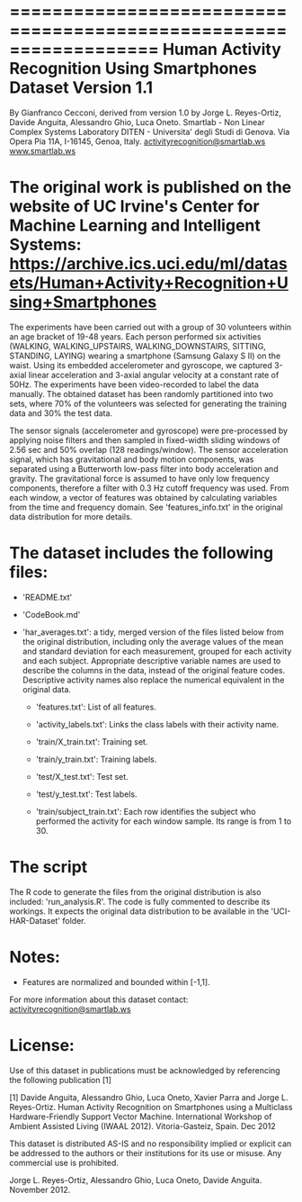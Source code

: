 ==================================================================
Human Activity Recognition Using Smartphones Dataset
Version 1.1
==================================================================
By Gianfranco Cecconi, derived from version 1.0 by Jorge L.
Reyes-Ortiz, Davide Anguita, Alessandro Ghio, Luca Oneto.
Smartlab - Non Linear Complex Systems Laboratory
DITEN - Universita' degli Studi di Genova.
Via Opera Pia 11A, I-16145, Genoa, Italy.
activityrecognition@smartlab.ws
www.smartlab.ws

The original work is published on the website of UC Irvine's
Center for Machine Learning and Intelligent Systems:
https://archive.ics.uci.edu/ml/datasets/Human+Activity+Recognition+Using+Smartphones
==================================================================

The experiments have been carried out with a group of 30 volunteers within an age bracket of 19-48 years. Each person performed six activities (WALKING, WALKING_UPSTAIRS, WALKING_DOWNSTAIRS, SITTING, STANDING, LAYING) wearing a smartphone (Samsung Galaxy S II) on the waist. Using its embedded accelerometer and gyroscope, we captured 3-axial linear acceleration and 3-axial angular velocity at a constant rate of 50Hz. The experiments have been video-recorded to label the data manually. The obtained dataset has been randomly partitioned into two sets, where 70% of the volunteers was selected for generating the training data and 30% the test data.

The sensor signals (accelerometer and gyroscope) were pre-processed by applying noise filters and then sampled in fixed-width sliding windows of 2.56 sec and 50% overlap (128 readings/window). The sensor acceleration signal, which has gravitational and body motion components, was separated using a Butterworth low-pass filter into body acceleration and gravity. The gravitational force is assumed to have only low frequency components, therefore a filter with 0.3 Hz cutoff frequency was used. From each window, a vector of features was obtained by calculating variables from the time and frequency domain. See 'features_info.txt' in the original data distribution for more details.

The dataset includes the following files:
=========================================

- 'README.txt'

- 'CodeBook.md'

- 'har_averages.txt': a tidy, merged version of the files listed below from the original distribution, including only the average values of the mean and standard deviation for each measurement, grouped for each activity and each subject. Appropriate descriptive variable names are used to describe the columns in the data, instead of the original feature codes. Descriptive activity names also replace the numerical equivalent in the original data.

    - 'features.txt': List of all features.

    - 'activity_labels.txt': Links the class labels with their activity name.

    - 'train/X_train.txt': Training set.

    - 'train/y_train.txt': Training labels.

    - 'test/X_test.txt': Test set.

    - 'test/y_test.txt': Test labels.

    - 'train/subject_train.txt': Each row identifies the subject who performed the activity for each window sample. Its range is from 1 to 30.

The script
==========

The R code to generate the files from the original distribution is also included: 'run_analysis.R'. The code is fully commented to describe its workings. It expects the original data distribution to be available in the 'UCI-HAR-Dataset' folder.

Notes:
======
- Features are normalized and bounded within [-1,1].

For more information about this dataset contact: activityrecognition@smartlab.ws

License:
========
Use of this dataset in publications must be acknowledged by referencing the following publication [1]

[1] Davide Anguita, Alessandro Ghio, Luca Oneto, Xavier Parra and Jorge L. Reyes-Ortiz. Human Activity Recognition on Smartphones using a Multiclass Hardware-Friendly Support Vector Machine. International Workshop of Ambient Assisted Living (IWAAL 2012). Vitoria-Gasteiz, Spain. Dec 2012

This dataset is distributed AS-IS and no responsibility implied or explicit can be addressed to the authors or their institutions for its use or misuse. Any commercial use is prohibited.

Jorge L. Reyes-Ortiz, Alessandro Ghio, Luca Oneto, Davide Anguita. November 2012.
